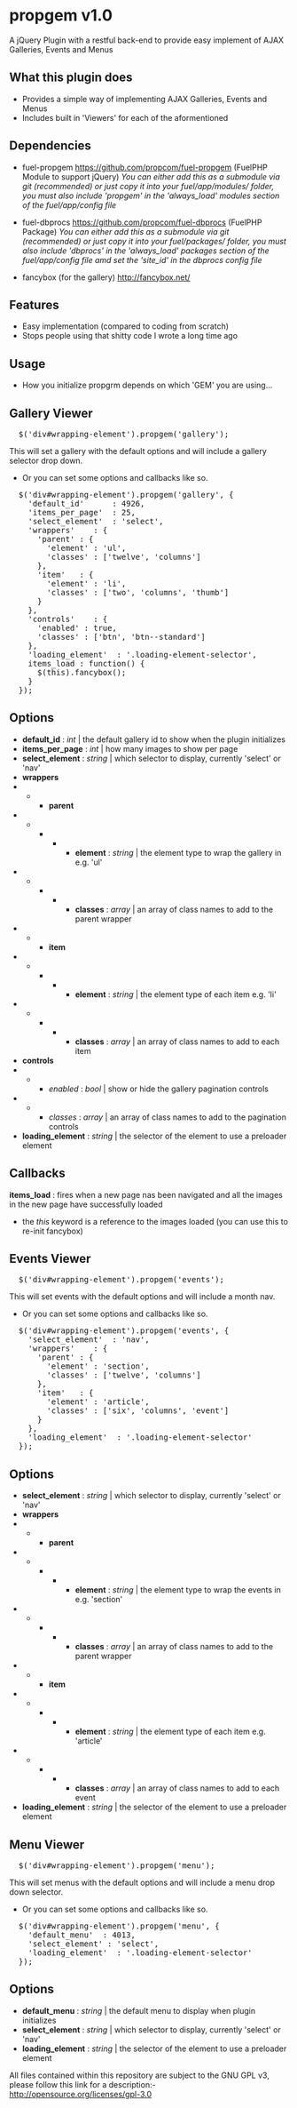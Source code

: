 propgem v1.0
============

A jQuery Plugin with a restful back-end to provide easy implement of AJAX Galleries, Events and Menus

What this plugin does
---------------------

- Provides a simple way of implementing AJAX Galleries, Events and Menus
- Includes built in 'Viewers' for each of the aformentioned

Dependencies
------------

- fuel-propgem https://github.com/propcom/fuel-propgem (FuelPHP Module to support jQuery)
*You can either add this as a submodule via git (recommended) or just copy it into your fuel/app/modules/ folder, 
you must also include 'propgem' in the 'always_load' modules section of the fuel/app/config file*

- fuel-dbprocs https://github.com/propcom/fuel-dbprocs (FuelPHP Package)
*You can either add this as a submodule via git (recommended) or just copy it into your fuel/packages/ folder, 
you must also include 'dbprocs' in the 'always_load' packages section of the fuel/app/config file amd set the 'site_id'
in the dbprocs config file*

- fancybox (for the gallery) http://fancybox.net/

Features
--------

- Easy implementation (compared to coding from scratch)
- Stops people using that shitty code I wrote a long time ago


Usage 
-------------------------

- How you initialize propgrm depends on which 'GEM' you are using...

Gallery Viewer
--------------

<pre>
  $('div#wrapping-element').propgem('gallery');
</pre>

This will set a gallery with the default options and will include a gallery selector drop down.

- Or you can set some options and callbacks like so.

<pre>
  $('div#wrapping-element').propgem('gallery', {
    'default_id'      : 4926,                             
    'items_per_page'  : 25,                              
    'select_element'  : 'select',
    'wrappers'    : {
      'parent' : {
        'element' : 'ul',
        'classes' : ['twelve', 'columns']
      },
      'item'   : {
        'element' : 'li',
        'classes' : ['two', 'columns', 'thumb']
      }
    },
    'controls'    : {
      'enabled' : true,
      'classes' : ['btn', 'btn--standard']
    },
    'loading_element'  : '.loading-element-selector',
    items_load : function() {
      $(this).fancybox();
    }
  });
</pre>


Options
-----------------------

  - **default_id**      : *int*    | the default gallery id to show when the plugin initializes 
  - **items_per_page**  : *int*    | how many images to show per page 
  - **select_element**  : *string* | which selector to display, currently 'select' or 'nav'
  - **wrappers**
  - - - **parent**
  - - - - - **element** : *string* | the element type to wrap the gallery in e.g. 'ul'
  - - - - - **classes** : *array*  | an array of class names to add to the parent wrapper
  - - - **item**
  - - - - - **element** : *string* | the element type of each item e.g. 'li'
  - - - - - **classes** : *array*  | an array of class names to add to each item
  - **controls**
  - - - *enabled* : *bool*  | show or hide the gallery pagination controls
  - - - *classes* : *array* | an array of class names to add to the pagination controls
  - **loading_element** : *string* | the selector of the element to use a preloader element  
  
Callbacks
-----------------------
 
**items_load** : fires when a new page nas been navigated and all the images in the new page have successfully loaded
 
  - the *this* keyword is a reference to the images loaded (you can use this to re-init fancybox)
    

Events Viewer
--------------

<pre>
  $('div#wrapping-element').propgem('events');
</pre>

This will set events with the default options and will include a month nav.

- Or you can set some options and callbacks like so.

<pre>
  $('div#wrapping-element').propgem('events', {
    'select_element'  : 'nav',
    'wrappers'    : {
      'parent' : {
        'element' : 'section',
        'classes' : ['twelve', 'columns']
      },
      'item'   : {
        'element' : 'article',
        'classes' : ['six', 'columns', 'event']
      }
    },
    'loading_element'  : '.loading-element-selector'
  });
</pre>


Options
-----------------------

  - **select_element**  : *string* | which selector to display, currently 'select' or 'nav'
  - **wrappers**
  - - - **parent**
  - - - - - **element** : *string* | the element type to wrap the events in e.g. 'section'
  - - - - - **classes** : *array*  | an array of class names to add to the parent wrapper
  - - - **item**
  - - - - - **element** : *string* | the element type of each item e.g. 'article'
  - - - - - **classes** : *array*  | an array of class names to add to each event
  - **loading_element** : *string* | the selector of the element to use a preloader element  


Menu Viewer
--------------

<pre>
  $('div#wrapping-element').propgem('menu');
</pre>

This will set menus with the default options and will include a menu drop down selector.

- Or you can set some options and callbacks like so.

<pre>
  $('div#wrapping-element').propgem('menu', {
    'default_menu'  : 4013,
    'select_element' : 'select',
    'loading_element'  : '.loading-element-selector'
  });
</pre>


Options
-----------------------

  - **default_menu**    : *string* | the default menu to display when plugin initializes
  - **select_element**  : *string* | which selector to display, currently 'select' or 'nav'
  - **loading_element** : *string* | the selector of the element to use a preloader element  
  

All files contained within this repository are subject to the GNU GPL v3, please follow this link for a description:-
http://opensource.org/licenses/gpl-3.0
